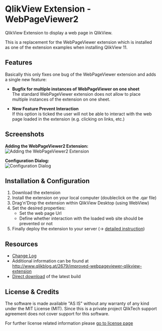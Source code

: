 QlikView Extension - WebPageViewer2
===

QlikView Extension to display a web page in QlikView.

This is a replacement for the WebPageViewer extension which is installed as one of the extension examples when installing QlikView 11.

Features
--------

Basically this only fixes one bug of the WebPageViewer extension and adds a single new feature:

* **Bugfix for multiple instances of WebPageViewer on one sheet**  
The standard WebPageViewer extension does not allow to place multiple instances of the extension on one sheet.

* **New Feature Prevent Interaction**  
If this option is ticked the user will not be able to interact with the web page loaded in the extension (e.g. clicking on links, etc.)

Screenshots
-----------

**Adding the WebPageViewer2 Extension:**  
  ![Adding the WebPageViewer2 Extension](https://raw.github.com/stefanwalther/QlikView_Extension_WebPageViewer2/master/gh-pages/images/WebPageViewer2_AddExtensionObject.png)


**Configuration Dialog:**  
  ![Configuration Dialog](https://raw.github.com/stefanwalther/QlikView_Extension_WebPageViewer2/master/gh-pages/images/WebPageViewer2_PropertyDialog.png)


Installation & Configuration
----------------------------

1. Download the extension
1. Install the extension on your local computer (doubleclick on the .qar file)
1. Drag'n'Drop the extension within QlikView Desktop (using WebView)
1. Set the desired properties:
   * Set the web page Url
   * Define whether interaction with the loaded web site should be prevented or not
1. Finally deploy the extension to your server (-> [detailed instruction](http://www.qlikblog.at/1597/qliktip-40-installingdeploying-qlikview-extensions/))


Resources
---------
* [Change Log](https://github.com/stefanwalther/QlikView_Extension_WebPageViewer2/blob/master/CHANGELOG.md)
* Additional information can be found at http://www.qlikblog.at/2679/improved-webpageviewer-qlikview-extension
* [Direct download](https://github.com/stefanwalther/QlikView_Extension_WebPageViewer2/raw/master/Install/WebPageViewer2_Latest.qar) of the latest build


License & Credits
-------
The software is made available "AS IS" without any warranty of any kind under the MIT License (MIT).
Since this is a private project QlikTech support agreement does not cover support for this software.

For further license related information please [go to license page](https://github.com/stefanwalther/QlikView_Extension_WebPageViewer2/blob/master/LICENSE.md)

